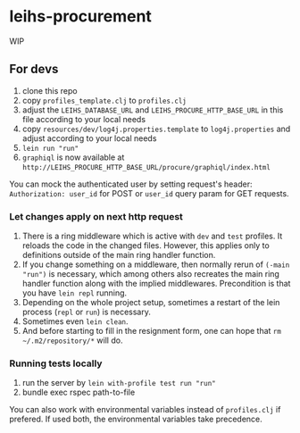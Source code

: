 # leihs-procurement

WIP

## For devs

1. clone this repo
2. copy `profiles_template.clj` to `profiles.clj`
3. adjust the `LEIHS_DATABASE_URL` and `LEIHS_PROCURE_HTTP_BASE_URL` in this file according to your local needs
4. copy `resources/dev/log4j.properties.template` to `log4j.properties` and adjust according to your local needs
5. `lein run "run"`
6. `graphiql` is now available at `http://LEIHS_PROCURE_HTTP_BASE_URL/procure/graphiql/index.html`

You can mock the authenticated user by setting request's header: `Authorization: user_id` for POST or
`user_id` query param for GET requests.

### Let changes apply on next http request

1. There is a ring middleware which is active with `dev` and `test` profiles. It reloads the code in the changed files. However, this applies only to definitions outside of the main ring handler function.
2. If you change something on a middleware, then normally rerun of `(-main "run")` is necessary, which among others also recreates the main ring handler function along with the implied middlewares. Precondition is that you have `lein repl` running.
3. Depending on the whole project setup, sometimes a restart of the lein process (`repl` or `run`) is necessary.
4. Sometimes even `lein clean`.
5. And before starting to fill in the resignment form, one can hope that `rm ~/.m2/repository/*` will do.

### Running tests locally

1. run the server by `lein with-profile test run "run"`
2. bundle exec rspec path-to-file

You can also work with environmental variables instead of `profiles.clj` if prefered. If used both, the
environmental variables take precedence.
